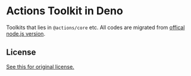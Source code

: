 # Actions Toolkit in Deno
Toolkits that lies in `@actions/core` etc.
All codes are migrated from [offical node.js version](https://github.com/actions/toolkit).


## License
[See this for original license.](https://github.com/actions/toolkit/blob/main/LICENSE.md)

